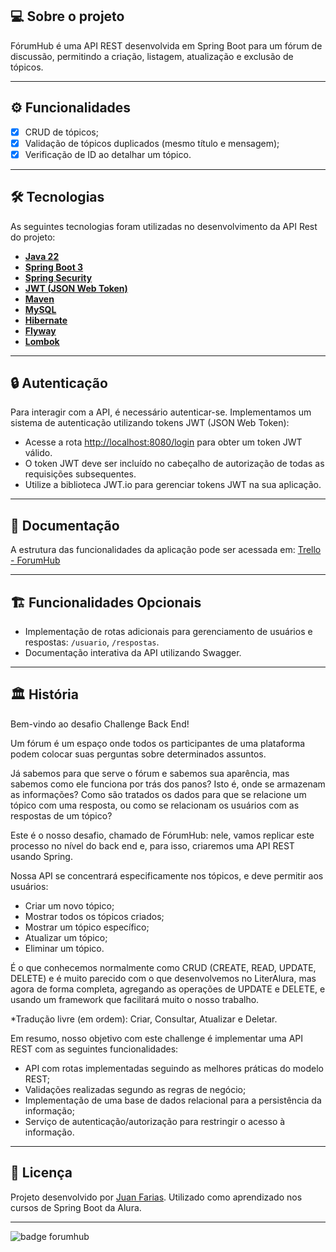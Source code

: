 ## 💻 Sobre o projeto

FórumHub é uma API REST desenvolvida em Spring Boot para um fórum de discussão, permitindo a criação, listagem, atualização e exclusão de tópicos.

---

## ⚙️ Funcionalidades

- [x] CRUD de tópicos;
- [x] Validação de tópicos duplicados (mesmo título e mensagem);
- [x] Verificação de ID ao detalhar um tópico.

---

## 🛠 Tecnologias

As seguintes tecnologias foram utilizadas no desenvolvimento da API Rest do projeto:

- **[Java 22](https://www.oracle.com/java)**
- **[Spring Boot 3](https://spring.io/projects/spring-boot)**
- **[Spring Security](https://spring.io/projects/spring-security)**
- **[JWT (JSON Web Token)](https://jwt.io)**
- **[Maven](https://maven.apache.org)**
- **[MySQL](https://www.mysql.com)**
- **[Hibernate](https://hibernate.org)**
- **[Flyway](https://flywaydb.org)**
- **[Lombok](https://projectlombok.org)**

---

## 🔒 Autenticação

Para interagir com a API, é necessário autenticar-se. Implementamos um sistema de autenticação utilizando tokens JWT (JSON Web Token):

- Acesse a rota [http://localhost:8080/login](http://localhost:8080/login) para obter um token JWT válido.
- O token JWT deve ser incluído no cabeçalho de autorização de todas as requisições subsequentes.
- Utilize a biblioteca JWT.io para gerenciar tokens JWT na sua aplicação.

---

## 📄 Documentação

A estrutura das funcionalidades da aplicação pode ser acessada em: [Trello - ForumHub](https://trello.com/b/OKIUKgxe/alura-f%C3%B3rum-challenge-one-sprint-01)

---

## 🏗️ Funcionalidades Opcionais

- Implementação de rotas adicionais para gerenciamento de usuários e respostas: `/usuario`, `/respostas`.
- Documentação interativa da API utilizando Swagger.

---

## 🏛️ História

Bem-vindo ao desafio Challenge Back End!

Um fórum é um espaço onde todos os participantes de uma plataforma podem colocar suas perguntas sobre determinados assuntos.

Já sabemos para que serve o fórum e sabemos sua aparência, mas sabemos como ele funciona por trás dos panos? Isto é, onde se armazenam as informações? Como são tratados os dados para que se relacione um tópico com uma resposta, ou como se relacionam os usuários com as respostas de um tópico?

Este é o nosso desafio, chamado de FórumHub: nele, vamos replicar este processo no nível do back end e, para isso, criaremos uma API REST usando Spring.

Nossa API se concentrará especificamente nos tópicos, e deve permitir aos usuários:

- Criar um novo tópico;
- Mostrar todos os tópicos criados;
- Mostrar um tópico específico;
- Atualizar um tópico;
- Eliminar um tópico.

É o que conhecemos normalmente como CRUD (CREATE, READ, UPDATE, DELETE) e é muito parecido com o que desenvolvemos no LiterAlura, mas agora de forma completa, agregando as operações de UPDATE e DELETE, e usando um framework que facilitará muito o nosso trabalho.

*Tradução livre (em ordem): Criar, Consultar, Atualizar e Deletar.

Em resumo, nosso objetivo com este challenge é implementar uma API REST com as seguintes funcionalidades:

- API com rotas implementadas seguindo as melhores práticas do modelo REST;
- Validações realizadas segundo as regras de negócio;
- Implementação de uma base de dados relacional para a persistência da informação;
- Serviço de autenticação/autorização para restringir o acesso à informação.

---

## 📝 Licença

Projeto desenvolvido por [Juan Farias](https://github.com/juantfarias). Utilizado como aprendizado nos cursos de Spring Boot da Alura.

---

![badge forumhub](https://github.com/juantfarias/.png)